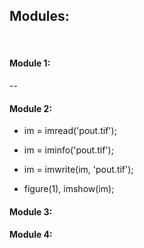 ## Modules:
<br>

#### Module 1: 
--
#### Module 2:

- im = imread('pout.tif');
- im = iminfo('pout.tif');
- im = imwrite(im, 'pout.tif');

- figure(1), imshow(im);



#### Module 3:



#### Module 4:



